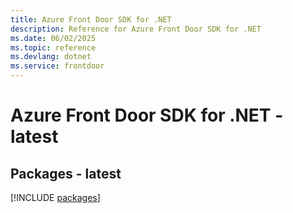 ```yaml
---
title: Azure Front Door SDK for .NET
description: Reference for Azure Front Door SDK for .NET
ms.date: 06/02/2025
ms.topic: reference
ms.devlang: dotnet
ms.service: frontdoor
---
```

# Azure Front Door SDK for .NET - latest
## Packages - latest
[!INCLUDE [packages](front-door-index.md)]